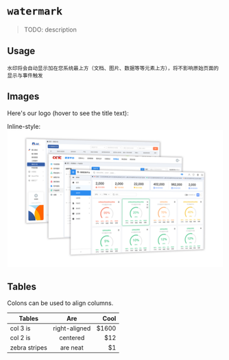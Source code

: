 # `watermark`
> TODO: description


## Usage
```
水印将会自动显示加在您系统最上方（文档、图片、数据等等元素上方），将不影响原始页面的显示与事件触发
```


## Images
Here's our logo (hover to see the title text):

Inline-style:
![alt text](https://raw.githubusercontent.com/yangjijiang/fuf-material/master/assets/watermark/frame.jpeg "Logo Title Text 1")


## Tables
Colons can be used to align columns.

| Tables        | Are           | Cool  |
| ------------- |:-------------:| -----:|
| col 3 is      | right-aligned | $1600 |
| col 2 is      | centered      |   $12 |
| zebra stripes | are neat      |    $1 |
